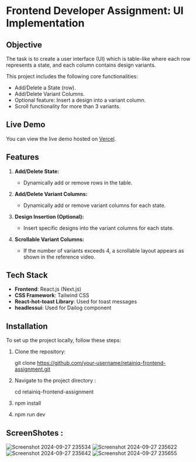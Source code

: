 # Frontend Developer Assignment: UI Implementation

## Objective

The task is to create a user interface (UI) which is table-like where each row represents a state, and each column contains design variants.

This project includes the following core functionalities:

- Add/Delete a State (row).
- Add/Delete Variant Columns.
- Optional feature: Insert a design into a variant column.
- Scroll functionality for more than 3 variants.


## Live Demo

You can view the live demo hosted on [Vercel](https://your-vercel-link-here.com).

## Features

1. **Add/Delete State:**
   - Dynamically add or remove rows in the table.
   
2. **Add/Delete Variant Columns:**
   - Dynamically add or remove variant columns for each state.

3. **Design Insertion (Optional):**
   - Insert specific designs into the variant columns for each state.

4. **Scrollable Variant Columns:**
   - If the number of variants exceeds 4, a scrollable layout appears as shown in the reference video.

## Tech Stack

- **Frontend**: React.js (Next.js)
- **CSS Framework**: Tailwind CSS
- **React-hot-toast Library**: Used for toast messages
- **headlessui**: Used for Dailog component

## Installation

To set up the project locally, follow these steps:

1. Clone the repository:
 
   git clone https://github.com/your-username/retainiq-frontend-assignment.git

2. Navigate to the project directory :
 
   cd retainiq-frontend-assignment
   
3. npm install
   
4. npm run dev

## ScreenShotes :
![Screenshot 2024-09-27 235534](https://github.com/user-attachments/assets/d4cba0f0-8a4b-4a86-a699-99b8549ea9a6)
![Screenshot 2024-09-27 235622](https://github.com/user-attachments/assets/7ec1f52a-cd4f-43a3-a9df-498c08735dc3)
![Screenshot 2024-09-27 235642](https://github.com/user-attachments/assets/e8eee547-dcad-4474-a2d6-e19551a0e3d2)
![Screenshot 2024-09-27 235655](https://github.com/user-attachments/assets/b3cc00f6-03d0-4fdc-ac80-b926bebbd0dd)





 


